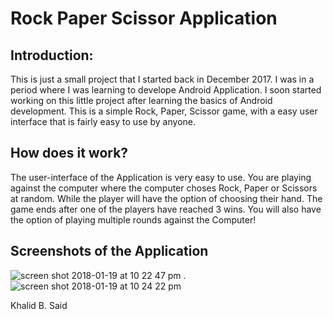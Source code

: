 # Rock Paper Scissor Application 

## Introduction: 

This is just a small project that I started back in December 2017. I was in a period where I was
learning to develope Android Application. 
I soon started working on this little project after learning the basics of Android development.
This is a simple Rock, Paper, Scissor game, with a easy user interface that is fairly easy to use 
by anyone. 

## How does it work? 

The user-interface of the Application is very easy to use. You are playing against 
the computer where the computer choses Rock, Paper or Scissors at random. 
While the player will have the option of choosing their hand. 
The game ends after one of the players have reached 3 wins. You will also have the option
of playing multiple rounds against the Computer! 



## Screenshots of the Application 
![screen shot 2018-01-19 at 10 22 47 pm](https://user-images.githubusercontent.com/11196323/35172303-5e4940b0-fd67-11e7-8bb7-a867aa1d4ba6.png) .  ![screen shot 2018-01-19 at 10 24 22 pm](https://user-images.githubusercontent.com/11196323/35172383-bdb1dc88-fd67-11e7-8993-6ef120178ea5.png)


Khalid B. Said 
